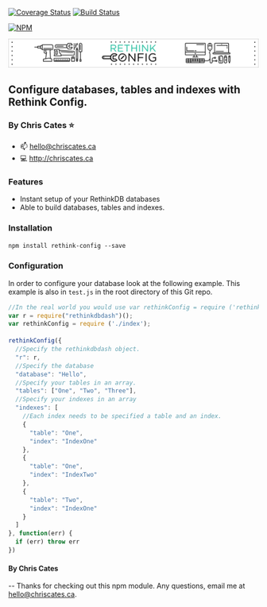 [![Coverage Status](https://coveralls.io/repos/github/ChrisCates/rethink-config/badge.svg?branch=master)](https://coveralls.io/github/ChrisCates/rethink-config?branch=master)
[![Build Status](https://travis-ci.org/ChrisCates/rethink-config.svg?branch=master)](https://travis-ci.org/ChrisCates/rethink-config)

[![NPM](https://nodei.co/npm/rethink-config.png)](https://nodei.co/npm/rethink-config/)

![rethink-config](./rethink-config-banner.png)
## Configure databases, tables and indexes with Rethink Config.
### By Chris Cates :star:
- :mailbox: hello@chriscates.ca
- :computer: http://chriscates.ca

### Features
- Instant setup of your RethinkDB databases
- Able to build databases, tables and indexes.

### Installation
`npm install rethink-config --save`

### Configuration
In order to configure your database look at the following example. This example is also in `test.js` in the root directory of this Git repo.

```javascript
//In the real world you would use var rethinkConfig = require ('rethink-config');
var r = require("rethinkdbdash")();
var rethinkConfig = require ('./index');

rethinkConfig({
  //Specify the rethinkdbdash object.
  "r": r,
  //Specify the database
  "database": "Hello",
  //Specify your tables in an array.
  "tables": ["One", "Two", "Three"],
  //Specify your indexes in an array
  "indexes": [
    //Each index needs to be specified a table and an index.
    {
      "table": "One",
      "index": "IndexOne"
    },
    {
      "table": "One",
      "index": "IndexTwo"
    },
    {
      "table": "Two",
      "index": "IndexOne"
    }
  ]
}, function(err) {
  if (err) throw err
})
```


#### By Chris Cates
-- Thanks for checking out this npm module. Any questions, email me at hello@chriscates.ca.
